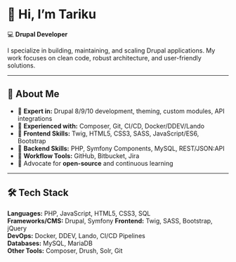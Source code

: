 # 👋 Hi, I’m Tariku
💻 **Drupal Developer** 

I specialize in building, maintaining, and scaling Drupal applications. My work focuses on clean code, robust architecture, and user-friendly solutions.

---

## 🚀 About Me
- 🔹 **Expert in:** Drupal 8/9/10 development, theming, custom modules, API integrations
- 🔹 **Experienced with:** Composer, Git, CI/CD, Docker/DDEV/Lando
- 🔹 **Frontend Skills:** Twig, HTML5, CSS3, SASS, JavaScript/ES6, Bootstrap
- 🔹 **Backend Skills:** PHP, Symfony Components, MySQL, REST/JSON:API
- 🔹 **Workflow Tools:** GitHub, Bitbucket, Jira
- 🔹 Advocate for **open-source** and continuous learning

---

## 🛠 Tech Stack
**Languages:** PHP, JavaScript, HTML5, CSS3, SQL  
**Frameworks/CMS:** Drupal, Symfony
**Frontend:** Twig, SASS, Bootstrap, jQuery  
**DevOps:** Docker, DDEV, Lando, CI/CD Pipelines  
**Databases:** MySQL, MariaDB  
**Other Tools:** Composer, Drush, Solr, Git  
